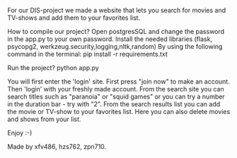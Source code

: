 For our DIS-project we made a website that lets you search for movies and TV-shows and add them to your favorites list.

How to compile our project? 
Open postgresSQL and change the password in the app.py to your own password.
Install the needed libraries (flask, psycopg2, werkzeug.security,logging,nltk,random)
By using the following command in the terminal:
pip install -r requirements.txt 

Run the project?
python app.py

You will first enter the 'login' site. First press "join now" to make an account.
Then 'login' with your freshly made account. From the search site you can search titles such as "paranoia" or "squid games" or you can try a number in the duration bar - try with "2".
From the search results list you can add the movie or TV-show to your favorites list. Here you can also delete movies and shows from your list.

Enjoy :-)

Made by xfv486, hzs762, zpn710.

